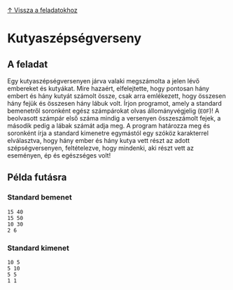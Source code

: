 [↑ Vissza a feladatokhoz](./README.md)

# Kutyaszépségverseny

## A feladat

Egy kutyaszépségversenyen járva valaki megszámolta a jelen lévő embereket és kutyákat. Mire hazaért, elfelejtette, hogy pontosan hány embert és hány kutyát számolt össze, csak arra emlékezett, hogy összesen hány fejük és összesen hány lábuk volt. Írjon programot, amely a standard bemenetről soronként egész számpárokat olvas állományvégjelig (`EOF`)! A beolvasott számpár első száma mindig a versenyen összeszámolt fejek, a második pedig a lábak számát adja meg. A program határozza meg és soronként írja a standard kimenetre egymástól egy szóköz karakterrel elválasztva, hogy hány ember és hány kutya vett részt az adott szépségversenyen, feltételezve, hogy mindenki, aki részt vett az eseményen, ép és egészséges volt!

## Példa futásra

### Standard bemenet

```
15 40
15 50
10 30
2 6
```

### Standard kimenet

```
10 5
5 10
5 5
1 1
```